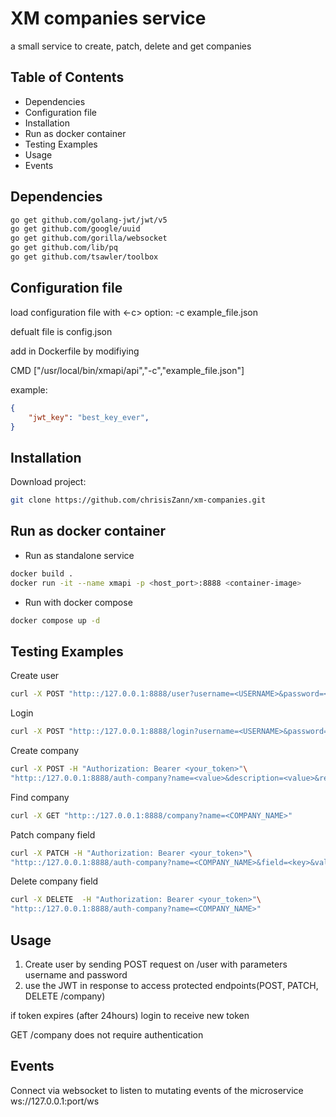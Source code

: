 # XM companies service

a small service to create, patch, delete and get companies

## Table of Contents

- Dependencies
- Configuration file
- Installation
- Run as docker container
- Testing Examples
- Usage
- Events


## Dependencies

```bash
go get github.com/golang-jwt/jwt/v5
go get github.com/google/uuid
go get github.com/gorilla/websocket
go get github.com/lib/pq
go get github.com/tsawler/toolbox
```

## Configuration file

load configuration file with <-c> option: -c example_file.json

defualt file is config.json

add in Dockerfile by modifiying

CMD ["/usr/local/bin/xmapi/api","-c","example_file.json"]

example:
```json
{
    "jwt_key": "best_key_ever",
}
```

## Installation

Download project:

```bash
git clone https://github.com/chrisisZann/xm-companies.git
```

## Run as docker container

- Run as standalone service
```bash
docker build .
docker run -it --name xmapi -p <host_port>:8888 <container-image>
```

- Run with docker compose
```bash
docker compose up -d
```
## Testing Examples

Create user
```bash
curl -X POST "http::/127.0.0.1:8888/user?username=<USERNAME>&password=<PASSWORD>"
```

Login
```bash
curl -X POST "http::/127.0.0.1:8888/login?username=<USERNAME>&password=<PASSWORD>"
```

Create company
```bash
curl -X POST -H "Authorization: Bearer <your_token>"\
"http::/127.0.0.1:8888/auth-company?name=<value>&description=<value>&registered=<value>&type=<value>&amount_of_employees=<value>" 
```

Find company
```bash
curl -X GET "http::/127.0.0.1:8888/company?name=<COMPANY_NAME>"
````

Patch company field
```bash
curl -X PATCH -H "Authorization: Bearer <your_token>"\
"http::/127.0.0.1:8888/auth-company?name=<COMPANY_NAME>&field=<key>&value=<value>" 
```

Delete company field
```bash
curl -X DELETE  -H "Authorization: Bearer <your_token>"\
"http::/127.0.0.1:8888/auth-company?name=<COMPANY_NAME>"
```
## Usage

1. Create user by sending POST request on /user with parameters username and password
2. use the JWT in response to access protected endpoints(POST, PATCH, DELETE /company)

if token expires (after 24hours) login to receive new token

GET /company does not require authentication

## Events

Connect via websocket to listen to mutating events of the microservice
ws://127.0.0.1:port/ws